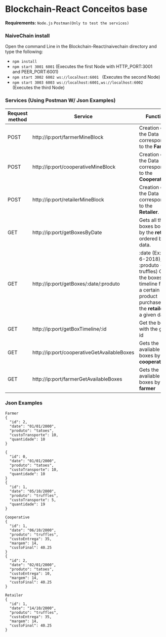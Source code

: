 # Blockchain-React Conceitos base

**Requirements:** 
`Node.js`
`Postman(Only to test the services)`

### NaiveChain install

Open the command Line in the Blockchain-React/naivechain directory and type the following:

* `npm install` 
* `npm start 3001 6001` (Executes the first Node with HTTP_PORT:3001 and PEER_PORT:6001)
* `npm start 3002 6002 ws://localhost:6001 ` (Executes the second Node)
* `npm start 3003 6003 ws://localhost:6001,ws://localhost:6002` (Executes the third Node)

### Services (Using Postman W/ Json Examples)
Request method | Service      | Function
-------------- | ------------ | -------------
POST | http://ip:port/farmerMineBlock | Creation of the Data corresponding to the **Farmer**.
POST | http://ip:port/cooperativeMineBlock | Creation of the Data corresponding to the **Cooperative**.
POST | http://ip:port/retailerMineBlock | Creation of the Data corresponding to the **Retailer**.
 GET | http://ip:port/getBoxesByDate | Gets all the boxes bought by the **retailer** ordered by data.
 GET | http://ip:port/getBoxes/:date/:produto |  :date (Ex: 14-6-2018), :produto (Ex: truffles) Gets the boxes timeline from a certain product purchased by the **retailer** in a given date.
 GET | http://ip:port/getBoxTimeline/:id | Get the box with the given id
 GET | http://ip:port/cooperativeGetAvailableBoxes | Gets the avaliable boxes by the **cooperative**
 GET | http://ip:port/farmerGetAvailableBoxes | Gets the avaliable boxes by the **farmer**

### Json Examples

```
Farmer
{
  "id": 2,
  "date": "01/01/2000",
  "produto": "tatoes",
  "custoTransporte": 10,
  "quantidade": 10
}
 
{
  "id": 0,
  "date": "01/01/2000",
  "produto": "tatoes",
  "custoTransporte": 10,
  "quantidade": 10
}
{
  "id": 1,
  "date": "05/10/2000",
  "produto": "truffles",
  "custoTransporte": 5,
  "quantidade": 19
}
```
```
Cooperative
{
  "id": 1,
  "date": "06/10/2000",
  "produto": "truffles",
  "custoEntrega": 35,
  "margem": 14,
  "custoFinal": 40.25
}
{
  "id": 2,
  "date": "02/01/2000",
  "produto": "tatoes",
  "custoEntrega": 10,
  "margem": 14,
  "custoFinal": 40.25
}
```
```
Retailer
{
  "id": 1,
  "date": "14/10/2000",
  "produto": "truffles",
  "custoEntrega": 35,
  "margem": 14,
  "custoFinal": 40.25
}
```
